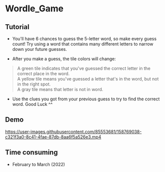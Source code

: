 # Wordle_Game

## Tutorial
- You'll have 6 chances to guess the 5-letter word, so make every guess count! Try using a word that contains many different letters to narrow down your future guesses.

- After you make a guess, the tile colors will change:
> A green tile indicates that you've guessed the correct letter in the correct place in the word. </br>
> A yellow tile means you've guessed a letter that's in the word, but not in the right spot. </br>
> A gray tile means that letter is not in word. </br>

- Use the clues you got from your previous guess to try to find the correct word. Good Luck ^^

## Demo

https://user-images.githubusercontent.com/85553681/158769038-c321f3a0-8c41-4fae-87db-8aa6f5a526e3.mp4

## Time consuming
- February to March (2022)

